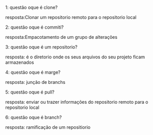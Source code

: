 1: questão
oque é clone?

resposta:Clonar um repositorio remoto para o repositorio local

2: questão
oque é commiti?


resposta:Empacotamento de um grupo de alterações


3: questão
oque é um repositorio?


resposta: é o diretorio onde os seus arquivos do seu projeto ficam armazenados



4: questão
oque é marge?


resposta: junção de branchs




5: questão
oque é pull?

resposta: enviar ou trazer informações do repositorio remoto para o repositorio local


6: questão
oque é branch?


resposta: ramificação de um repositiorio
















